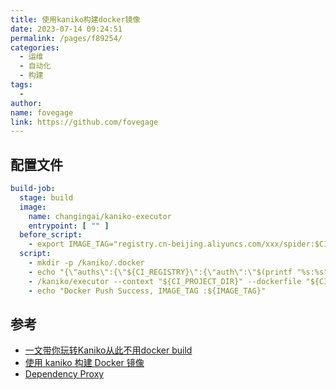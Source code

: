 ```yaml
---
title: 使用kaniko构建docker镜像
date: 2023-07-14 09:24:51
permalink: /pages/f89254/
categories:
  - 运维
  - 自动化
  - 构建
tags:
  -
author:
name: fovegage
link: https://github.com/fovegage
---
```


## 配置文件

```yaml
build-job:
  stage: build
  image:
    name: changingai/kaniko-executor
    entrypoint: [ "" ]
  before_script:
    - export IMAGE_TAG="registry.cn-beijing.aliyuncs.com/xxx/spider:$CI_COMMIT_SHORT_SHA"
  script:
    - mkdir -p /kaniko/.docker
    - echo "{\"auths\":{\"${CI_REGISTRY}\":{\"auth\":\"$(printf "%s:%s" "${CI_REGISTRY_USER}" "${CI_REGISTRY_PASSWORD}" | base64 | tr -d '\n')\"},\"registry.cn-beijing.aliyuncs.com\":{\"auth\":\"$(printf "%s:%s" username@qq.com password | base64 | tr -d '\n')\"}}}" > /kaniko/.docker/config.json
    - /kaniko/executor --context "${CI_PROJECT_DIR}" --dockerfile "${CI_PROJECT_DIR}/Dockerfile" --destination "${IMAGE_TAG}" --build-arg "CI_JOB_TOKEN=${CI_JOB_TOKEN}"
    - echo "Docker Push Success, IMAGE_TAG :${IMAGE_TAG}"
```

## 参考

- [一文带你玩转Kaniko从此不用docker build](https://juejin.cn/post/7217665415710081081)
- [使用 kaniko 构建 Docker 镜像](https://docs.gitlab.cn/jh/ci/docker/using_kaniko.html)
- [Dependency Proxy](https://docs.gitlab.cn/jh/user/packages/dependency_proxy/index.html#authenticate-within-cicd)